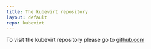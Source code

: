 ```yaml
---
title: The kubevirt repository
layout: default
repo: kubevirt
---
```

To visit the kubevirt repository please go to [github.com](https://github.com/kubevirt/kubevirt)
